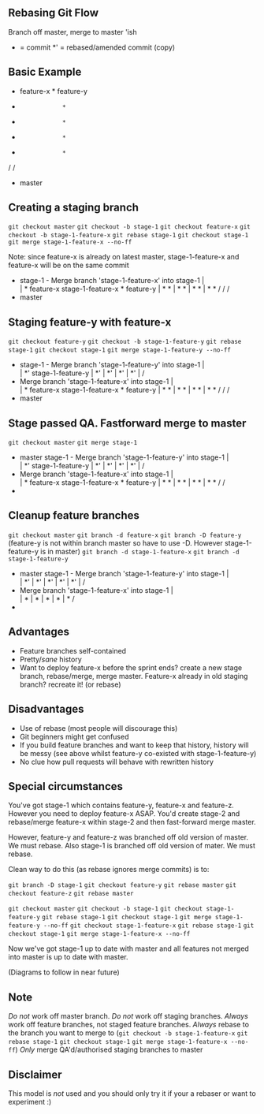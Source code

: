 Rebasing Git Flow
-----------------

Branch off master, merge to master 'ish

* = commit
*' = rebased/amended commit (copy)

Basic Example
-------------

   * feature-x       * feature-y
   *                 *
   *                 *
   *                 *
   *                 *
  /                 /
 * master

Creating a staging branch
-------------------------

`git checkout master`
`git checkout -b stage-1`
`git checkout feature-x`
`git checkout -b stage-1-feature-x`
`git rebase stage-1`
`git checkout stage-1`
`git merge stage-1-feature-x --no-ff`

Note: since feature-x is already on latest master, stage-1-feature-x and feature-x will be on the same commit

   * stage-1 - Merge branch 'stage-1-feature-x' into stage-1
   |  \
   |   * feature-x stage-1-feature-x       * feature-y
   |   *                                   *
   |   *                                   *
   |   *                                   *
   |   *                                   *
  /   /                                   /
 * master

Staging feature-y with feature-x
--------------------------------

`git checkout feature-y`
`git checkout -b stage-1-feature-y`
`git rebase stage-1`
`git checkout stage-1`
`git merge stage-1-feature-y --no-ff`

   * stage-1 - Merge branch 'stage-1-feature-y' into stage-1
   |  \
   |   *' stage-1-feature-y
   |   *'
   |   *'
   |   *'
   |   *'
   |  /
   * Merge branch 'stage-1-feature-x' into stage-1
   |  \
   |   * feature-x stage-1-feature-x       * feature-y
   |   *                                   *
   |   *                                   *
   |   *                                   *
   |   *                                   *
  /   /                                   /
 * master

Stage passed QA. Fastforward merge to master
--------------------------------------------

`git checkout master`
`git merge stage-1`

 * master stage-1 - Merge branch 'stage-1-feature-y' into stage-1
 |  \
 |   *' stage-1-feature-y
 |   *'
 |   *'
 |   *'
 |   *'
 |  /
 * Merge branch 'stage-1-feature-x' into stage-1
 |  \
 |   * feature-x stage-1-feature-x       * feature-y
 |   *                                   *
 |   *                                   *
 |   *                                   *
 |   *                                   *
    /                                   /
 *

Cleanup feature branches
------------------------

`git checkout master`
`git branch -d feature-x`
`git branch -D feature-y` (feature-y is not within branch master so have to use -D. However stage-1-feature-y is in master)
`git branch -d stage-1-feature-x`
`git branch -d stage-1-feature-y`

 * master stage-1 - Merge branch 'stage-1-feature-y' into stage-1
 |  \
 |   *' 
 |   *'
 |   *'
 |   *'
 |   *'
 |  /
 * Merge branch 'stage-1-feature-x' into stage-1
 |  \
 |   *
 |   *
 |   *
 |   *
 |   *
    /
 *

Advantages
----------
 - Feature branches self-contained
 - Pretty/_sane_ history
 - Want to deploy feature-x before the sprint ends? create a new stage branch, rebase/merge, merge master. Feature-x already in old staging branch? recreate it! (or rebase)

Disadvantages
-------------
 - Use of rebase (most people will discourage this)
 - Git beginners might get confused
 - If you build feature branches and want to keep that history, history will be messy (see above whilst feature-y co-existed with stage-1-feature-y)
 - No clue how pull requests will behave with rewritten history

Special circumstances
---------------------
You've got stage-1 which contains feature-y, feature-x and feature-z. However you need to deploy feature-x ASAP. You'd create stage-2 and rebase/merge feature-x within stage-2 and then fast-forward merge master.

However, feature-y and feature-z was branched off old version of master. We must rebase.
Also stage-1 is branched off old version of mater. We must rebase.

Clean way to do this (as rebase ignores merge commits) is to:

`git branch -D stage-1`
`git checkout feature-y`
`git rebase master`
`git checkout feature-z`
`git rebase master`

`git checkout master`
`git checkout -b stage-1`
`git checkout stage-1-feature-y`
`git rebase stage-1`
`git checkout stage-1`
`git merge stage-1-feature-y --no-ff`
`git checkout stage-1-feature-x`
`git rebase stage-1`
`git checkout stage-1`
`git merge stage-1-feature-x --no-ff`

Now we've got stage-1 up to date with master and all features not merged into master is up to date with master.

(Diagrams to follow in near future)

Note
----
_Do not_ work off master branch.
_Do not_ work off staging branches.
_Always_ work off feature branches, not staged feature branches.
_Always_ rebase to the branch you want to merge to (`git checkout -b stage-1-feature-x` `git rebase stage-1` `git checkout stage-1` `git merge stage-1-feature-x --no-ff`)
_Only_ merge QA'd/authorised staging branches to master

Disclaimer
----------
This model is _not_ used and you should only try it if your a rebaser or want to experiment :)
